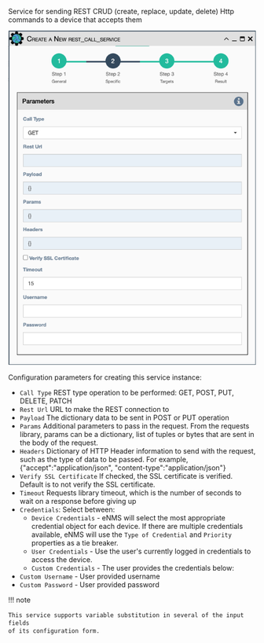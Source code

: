 Service for sending REST CRUD (create, replace, update, delete) Http 
commands to a device that accepts them

![REST Call Service](../../_static/automation/builtin_service_types/rest_call.png)

Configuration parameters for creating this service instance:

- `Call Type` REST type operation to be performed: GET, POST, PUT, DELETE, PATCH
- `Rest Url` URL to make the REST connection to
- `Payload` The dictionary data to be sent in POST or PUT operation
- `Params` Additional parameters to pass in the request. From the
  requests library, params can be a dictionary, list of tuples or
  bytes that are sent in the body of the request.
- `Headers` Dictionary of HTTP Header information to send with the
  request, such as the type of data to be passed. For example,
  {"accept":"application/json", "content-type":"application/json"}
- `Verify SSL Certificate` If checked, the SSL certificate is
  verified. Default is to not verify the SSL certificate.
- `Timeout` Requests library timeout, which is the number of seconds
  to wait on a response before giving up
- `Credentials`: Select between:
    - `Device Credentials` - eNMS will select the most appropriate credential
      object for each device. If there are multiple credentials available, eNMS
      will use the `Type of Credential` and `Priority` properties as a tie
      breaker.
    - `User Credentials` - Use the user's currently logged in credentials to
      access the device.
    - `Custom Credentials` - The user provides the credentials below:
- `Custom Username` - User provided username
- `Custom Password` - User provided password

!!! note

    This service supports variable substitution in several of the input fields
    of its configuration form.
